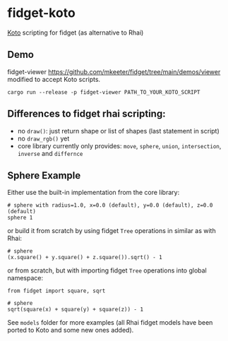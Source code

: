 # fidget-koto
[Koto](https:://koto.dev) scripting for fidget (as alternative to Rhai)

## Demo
fidget-viewer https://github.com/mkeeter/fidget/tree/main/demos/viewer modified to accept Koto scripts.
```Shell
cargo run --release -p fidget-viewer PATH_TO_YOUR_KOTO_SCRIPT
```

## Differences to fidget rhai scripting:

* no `draw()`: just return shape or list of shapes (last statement in script)
* no `draw_rgb()` yet
* core library currently only provides: `move`, `sphere`, `union`, `intersection`, `inverse` and `differnce`

## Sphere Example
Either use the built-in implementation from the core library:
```Koto
# sphere with radius=1.0, x=0.0 (default), y=0.0 (default), z=0.0 (default)
sphere 1
```
or build it from scratch by using fidget `Tree` operations in similar as with Rhai:
```Koto
# sphere
(x.square() + y.square() + z.square()).sqrt() - 1
```
or from scratch, but with importing fidget `Tree` operations into global namespace:
```Koto
from fidget import square, sqrt

# sphere
sqrt(square(x) + square(y) + square(z)) - 1
```
See `models` folder for more examples (all Rhai fidget models have been ported to Koto and some new ones added).
